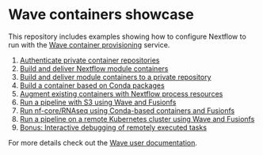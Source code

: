 # Wave containers showcase 

This repository includes examples showing how to configure Nextflow
to run with the [Wave container provisioning](https://seqera.io/wave/) service.

1. [Authenticate private container repositories](example1/)
2. [Build and deliver Nextflow module containers](example2/)
3. [Build and deliver module containers to a private repository](example3/)
4. [Build a container based on Conda packages](example4/) 
5. [Augment existing containers with Nextflow process resources](example5/)
6. [Run a pipeline with S3 using Wave and Fusionfs](example6/)
7. [Run nf-core/RNAseq using Conda-based containers and Fusionfs](example7/)
8. [Run a pipeline on a remote Kubernetes cluster using Wave and Fusionfs](example8)
9. [Bonus: Interactive debugging of remotely executed tasks](example9)

For more details check out the [Wave user documentation](https://www.nextflow.io/docs/latest/wave.html).

